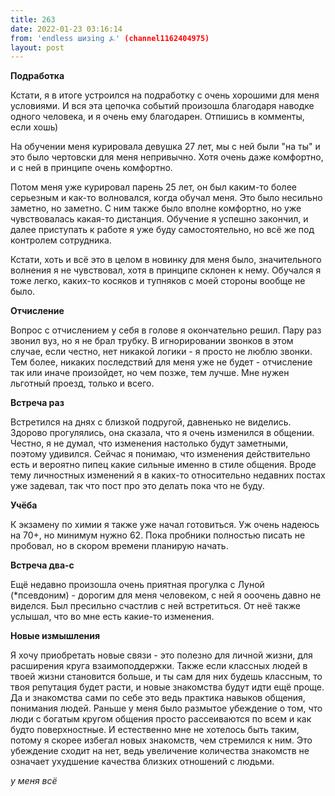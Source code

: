 ```yaml
---
title: 263
date: 2022-01-23 03:16:14
from: 'endless шизing ⍼' (channel1162404975)
layout: post
---
```


**Подработка**

Кстати, я в итоге устроился на подработку с очень хорошими для меня условиями. И вся эта цепочка событий произошла благодаря наводке одного человека, и я очень ему благодарен. Отпишись в комменты, если хошь)

На обучении меня курировала девушка 27 лет, мы с ней были "на ты" и это было чертовски для меня непривычно. Хотя очень даже комфортно, и с ней в принципе очень комфортно.

Потом меня уже курировал парень 25 лет, он был каким-то более серьезным и как-то волновался, когда обучал меня. Это было несильно заметно, но заметно. С ним также было вполне комфортно, но уже чувствовалась какая-то дистанция. 
Обучение я успешно закончил, и далее приступать к работе я уже буду самостоятельно, но всё же под контролем сотрудника.

Кстати, хоть и всё это в целом в новинку для меня было, значительного волнения я не чувствовал, хотя в принципе склонен к нему. Обучался я тоже легко, каких-то косяков и тупняков с моей стороны вообще не было.

**Отчисление**

Вопрос с отчислением у себя в голове я окончательно решил. Пару раз звонил вуз, но я не брал трубку. В игнорировании звонков в этом случае, если честно, нет никакой логики - я просто не люблю звонки. Тем более, никаких последствий для меня уже не будет - отчисление так или иначе произойдет, но чем позже, тем лучше. Мне нужен льготный проезд, только и всего.

**Встреча раз**

Встретился на днях с близкой подругой, давненько не виделись. Здорово прогулялись, она сказала, что я очень изменился в общении. Честно, я не думал, что изменения настолько будут заметными, поэтому удивился. Сейчас я понимаю, что изменения действительно есть и вероятно пипец какие сильные именно в стиле общения.
Вроде тему личностных изменений я в каких-то относительно недавних постах уже задевал, так что пост про это делать пока что не буду.

**Учёба**

К экзамену по химии я также уже начал готовиться. Уж очень надеюсь на 70+, но минимум нужно 62. Пока пробники полностью писать не пробовал, но в скором времени планирую начать.

**Встреча два-с**

Ещё недавно произошла очень приятная прогулка с Лу‌ной (*псевдоним) - дорогим для меня человеком, с ней я ооочень давно не виделся. Был пресильно счастлив с ней встретиться. От неё также услышал, что во мне есть какие-то изменения.

**Новые измышления**

Я хочу приобретать новые связи - это полезно для личной жизни, для расширения круга взаимоподдержки. Также если классных людей в твоей жизни становится больше, и ты сам для них будешь классным, то твоя репутация будет расти, и новые знакомства будут идти ещё проще. Да и знакомства сами по себе это ведь практика навыков общения, понимания людей.
Раньше у меня было размытое убеждение о том, что люди с богатым кругом общения просто рассеиваются по всем и как будто поверхностные. И естественно мне не хотелось быть таким, потому я скорее избегал новых знакомств, чем стремился к ним.
Это убеждение сходит на нет, ведь увеличение количества знакомств не означает ухудшение качества близких отношений с людьми.

*у меня всё*
